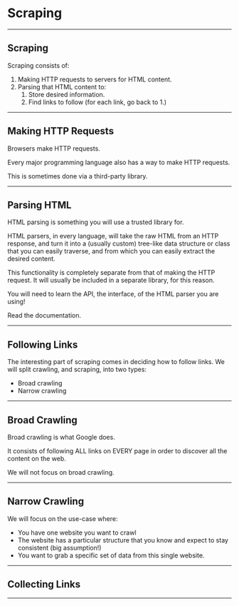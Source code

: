 # Scraping

---

## Scraping

Scraping consists of: 

1. Making HTTP requests to servers for HTML content. 
2. Parsing that HTML content to: 
   1. Store desired information.
   2. Find links to follow (for each link, go back to 1.)

---

## Making HTTP Requests

Browsers make HTTP requests. 

Every major programming language also has a way to make HTTP requests. 

This is sometimes done via a third-party library. 

---

## Parsing HTML

HTML parsing is something you will use a trusted library for. 

HTML parsers, in every language, will take the raw HTML from an HTTP response, and turn it into a (usually custom) tree-like data structure or class that you can easily traverse, and from which you can easily extract the desired content. 

This functionality is completely separate from that of making the HTTP request. It will usually be included in a separate library, for this reason. 

You will need to learn the API, the interface, of the HTML parser you are using! 

Read the documentation.

---

## Following Links

The interesting part of scraping comes in deciding how to follow links. We will split crawling, and scraping, into two types: 

* Broad crawling
* Narrow crawling

---

## Broad Crawling

Broad crawling is what Google does. 

It consists of following ALL links on EVERY page in order to discover all the content on the web. 

We will not focus on broad crawling. 

---

## Narrow Crawling

We will focus on the use-case where: 

* You have one website you want to crawl
* The website has a particular structure that you know and expect to stay consistent (big assumption!)
* You want to grab a specific set of data from this single website. 

---

## Collecting Links


---
